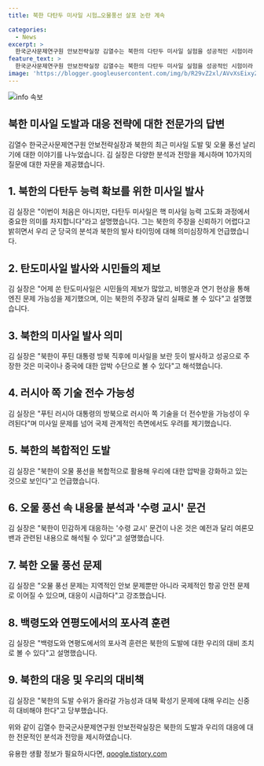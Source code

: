 ```yaml
---
title: 북한 다탄두 미사일 시험…오물풍선 살포 논란 계속

categories:
  - News
excerpt: >
  한국군사문제연구원 안보전략실장 김열수는 북한의 다탄두 미사일 실험을 성공적인 시험이라 주장했지만, 우리 군 당국은 북한의 발표를 의심하고 있다. 이번 미사일은 시민들의 제보로 인해 특이점이 발견되었으며, 북한의 최근 활동은 국제사회에 대한 도발로 해석될 수 있을 것으로 분석된다. 추가로 북한의 오물 풍선은 인천국제공항에 피해를 주고 있으며, 우리 군의 백령도와 연평도에서의 포사격 훈련은 대북 확성기 등의 재개 가능성을 염두에 두어야 한다.
feature_text: >
  한국군사문제연구원 안보전략실장 김열수는 북한의 다탄두 미사일 실험을 성공적인 시험이라 주장했지만, 우리 군 당국은 북한의 발표를 의심하고 있다. 이번 미사일은 시민들의 제보로 인해 특이점이 발견되었으며, 북한의 최근 활동은 국제사회에 대한 도발로 해석될 수 있을 것으로 분석된다. 추가로 북한의 오물 풍선은 인천국제공항에 피해를 주고 있으며, 우리 군의 백령도와 연평도에서의 포사격 훈련은 대북 확성기 등의 재개 가능성을 염두에 두어야 한다.
image: 'https://blogger.googleusercontent.com/img/b/R29vZ2xl/AVvXsEixyZcFfHzMRdzZMjFBmAUKJYCLCGyLL1o632UiGVXcaFdKo_bkvkuCioo0uUKlGfBVcT3P84aROyZIXSBEx3Aw5nCQ3pTgDom1WDC4m8eifvWiAmWEEVb4x6G_l8C0QH225ldMjyaFvpxGEBGNO37VmDTDMHGhJPq73UglMfDca1-0aw/s1600/blogspot.png'
---
```


<p><img src="https://blogger.googleusercontent.com/img/b/R29vZ2xl/AVvXsEixyZcFfHzMRdzZMjFBmAUKJYCLCGyLL1o632UiGVXcaFdKo_bkvkuCioo0uUKlGfBVcT3P84aROyZIXSBEx3Aw5nCQ3pTgDom1WDC4m8eifvWiAmWEEVb4x6G_l8C0QH225ldMjyaFvpxGEBGNO37VmDTDMHGhJPq73UglMfDca1-0aw/s1600/blogspot.png" alt="info 속보" /></p>

<h2 data-ke-size="size26">북한 미사일 도발과 대응 전략에 대한 전문가의 답변</h2>

<p>김열수 한국군사문제연구원 안보전략실장과 북한의 최근 미사일 도발 및 오물 풍선 날리기에 대한 이야기를 나누었습니다. 김 실장은 다양한 분석과 전망을 제시하며 10가지의 질문에 대한 자문을 제공했습니다.</p>

<h2 data-ke-size="size23">1. 북한의 다탄두 능력 확보를 위한 미사일 발사</h2>

<p>김 실장은 "이번이 처음은 아니지만, 다탄두 미사일은 핵 미사일 능력 고도화 과정에서 중요한 의미를 차지합니다"라고 설명했습니다. 그는 북한의 주장을 신뢰하기 어렵다고 밝히면서 우리 군 당국의 분석과 북한의 발사 타이밍에 대해 의미심장하게 언급했습니다.</p>

<h2 data-ke-size="size23">2. 탄도미사일 발사와 시민들의 제보</h2>

<p>김 실장은 "어제 쏜 탄도미사일은 시민들의 제보가 많았고, 비행운과 연기 현상을 통해 엔진 문제 가능성을 제기했으며, 이는 북한의 주장과 달리 실패로 볼 수 있다"고 설명했습니다.</p>

<h2 data-ke-size="size23">3. 북한의 미사일 발사 의미</h2>

<p>김 실장은 "북한이 푸틴 대통령 방북 직후에 미사일을 보란 듯이 발사하고 성공으로 주장한 것은 미국이나 중국에 대한 압박 수단으로 볼 수 있다"고 해석했습니다.</p>

<h2 data-ke-size="size23">4. 러시아 쪽 기술 전수 가능성</h2>

<p>김 실장은 "푸틴 러시아 대통령의 방북으로 러시아 쪽 기술을 더 전수받을 가능성이 우려된다"며 미사일 문제를 넘어 국제 관계적인 측면에서도 우려를 제기했습니다.</p>

<h2 data-ke-size="size23">5. 북한의 복합적인 도발</h2>

<p>김 실장은 "북한이 오물 풍선을 복합적으로 활용해 우리에 대한 압박을 강화하고 있는 것으로 보인다"고 언급했습니다.</p>

<h2 data-ke-size="size23">6. 오물 풍선 속 내용물 분석과 '수령 교시' 문건</h2>

<p>김 실장은 "북한이 민감하게 대응하는 '수령 교시' 문건이 나온 것은 예전과 달리 여론모밴과 관련된 내용으로 해석될 수 있다"고 설명했습니다.</p>

<h2 data-ke-size="size23">7. 북한 오물 풍선 문제</h2>

<p>김 실장은 "오물 풍선 문제는 지역적인 안보 문제뿐만 아니라 국제적인 항공 안전 문제로 이어질 수 있으며, 대응이 시급하다"고 강조했습니다.</p>

<h2 data-ke-size="size23">8. 백령도와 연평도에서의 포사격 훈련</h2>

<p>김 실장은 "백령도와 연평도에서의 포사격 훈련은 북한의 도발에 대한 우리의 대비 조치로 볼 수 있다"고 설명했습니다.</p>

<h2 data-ke-size="size23">9. 북한의 대응 및 우리의 대비책</h2>

<p>김 실장은 "북한의 도발 수위가 올라갈 가능성과 대북 확성기 문제에 대해 우리는 신중히 대비해야 한다"고 당부했습니다.</p>

<p>위와 같이 김열수 한국군사문제연구원 안보전략실장은 북한의 도발과 우리의 대응에 대한 전문적인 분석과 전망을 제시하였습니다.</p>
유용한 생활 정보가 필요하시다면, <a href="https://qoogle.tistory.com" rel="dofollow">qoogle.tistory.com</a>


